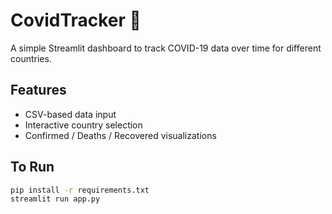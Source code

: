 # CovidTracker 🦠

A simple Streamlit dashboard to track COVID-19 data over time for different countries.

## Features

- CSV-based data input
- Interactive country selection
- Confirmed / Deaths / Recovered visualizations

## To Run

```bash
pip install -r requirements.txt
streamlit run app.py
